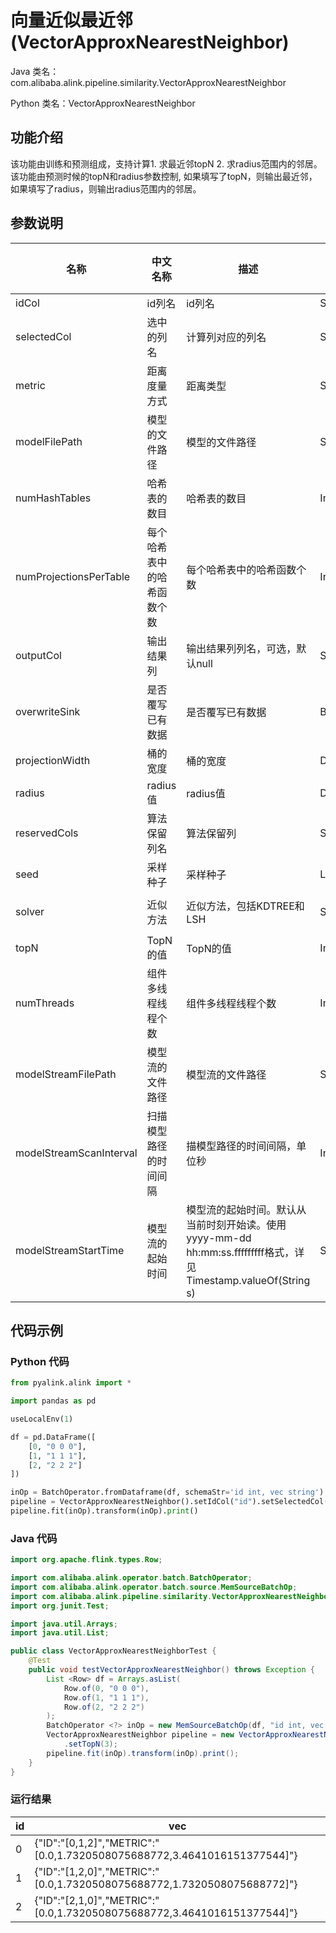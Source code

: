 # 向量近似最近邻 (VectorApproxNearestNeighbor)
Java 类名：com.alibaba.alink.pipeline.similarity.VectorApproxNearestNeighbor

Python 类名：VectorApproxNearestNeighbor


## 功能介绍
该功能由训练和预测组成，支持计算1. 求最近邻topN 2. 求radius范围内的邻居。该功能由预测时候的topN和radius参数控制, 如果填写了topN，则输出最近邻，如果填写了radius，则输出radius范围内的邻居。

## 参数说明
| 名称 | 中文名称 | 描述 | 类型 | 是否必须？ | 取值范围 | 默认值 |
| --- | --- | --- | --- | --- | --- | --- |
| idCol | id列名 | id列名 | String | ✓ |  |  |
| selectedCol | 选中的列名 | 计算列对应的列名 | String | ✓ |  |  |
| metric | 距离度量方式 | 距离类型 | String |  | "EUCLIDEAN", "JACCARD" | "EUCLIDEAN" |
| modelFilePath | 模型的文件路径 | 模型的文件路径 | String |  |  | null |
| numHashTables | 哈希表的数目 | 哈希表的数目 | Integer |  |  | 1 |
| numProjectionsPerTable | 每个哈希表中的哈希函数个数 | 每个哈希表中的哈希函数个数 | Integer |  |  | 1 |
| outputCol | 输出结果列 | 输出结果列列名，可选，默认null | String |  |  | null |
| overwriteSink | 是否覆写已有数据 | 是否覆写已有数据 | Boolean |  |  | false |
| projectionWidth | 桶的宽度 | 桶的宽度 | Double |  |  | 1.0 |
| radius | radius值 | radius值 | Double |  |  | null |
| reservedCols | 算法保留列名 | 算法保留列 | String[] |  |  | null |
| seed | 采样种子 | 采样种子 | Long |  |  | 0 |
| solver | 近似方法 | 近似方法，包括KDTREE和LSH | String |  | "KDTREE", "LSH", "LOCAL_LSH" | "KDTREE" |
| topN | TopN的值 | TopN的值 | Integer |  | [1, +inf) | null |
| numThreads | 组件多线程线程个数 | 组件多线程线程个数 | Integer |  |  | 1 |
| modelStreamFilePath | 模型流的文件路径 | 模型流的文件路径 | String |  |  | null |
| modelStreamScanInterval | 扫描模型路径的时间间隔 | 描模型路径的时间间隔，单位秒 | Integer |  |  | 10 |
| modelStreamStartTime | 模型流的起始时间 | 模型流的起始时间。默认从当前时刻开始读。使用yyyy-mm-dd hh:mm:ss.fffffffff格式，详见Timestamp.valueOf(String s) | String |  |  | null |


## 代码示例
### Python 代码
```python
from pyalink.alink import *

import pandas as pd

useLocalEnv(1)

df = pd.DataFrame([
    [0, "0 0 0"],
    [1, "1 1 1"],
    [2, "2 2 2"]
])

inOp = BatchOperator.fromDataframe(df, schemaStr='id int, vec string')
pipeline = VectorApproxNearestNeighbor().setIdCol("id").setSelectedCol("vec").setTopN(3)
pipeline.fit(inOp).transform(inOp).print()
```
### Java 代码
```java
import org.apache.flink.types.Row;

import com.alibaba.alink.operator.batch.BatchOperator;
import com.alibaba.alink.operator.batch.source.MemSourceBatchOp;
import com.alibaba.alink.pipeline.similarity.VectorApproxNearestNeighbor;
import org.junit.Test;

import java.util.Arrays;
import java.util.List;

public class VectorApproxNearestNeighborTest {
	@Test
	public void testVectorApproxNearestNeighbor() throws Exception {
		List <Row> df = Arrays.asList(
			Row.of(0, "0 0 0"),
			Row.of(1, "1 1 1"),
			Row.of(2, "2 2 2")
		);
		BatchOperator <?> inOp = new MemSourceBatchOp(df, "id int, vec string");
		VectorApproxNearestNeighbor pipeline = new VectorApproxNearestNeighbor().setIdCol("id").setSelectedCol("vec")
			.setTopN(3);
		pipeline.fit(inOp).transform(inOp).print();
	}
}
```

### 运行结果
id|vec
---|---
0|{"ID":"[0,1,2]","METRIC":"[0.0,1.7320508075688772,3.4641016151377544]"}
1|{"ID":"[1,2,0]","METRIC":"[0.0,1.7320508075688772,1.7320508075688772]"}
2|{"ID":"[2,1,0]","METRIC":"[0.0,1.7320508075688772,3.4641016151377544]"}


